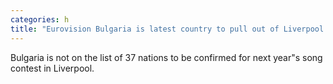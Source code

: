 ```yaml
---
categories: h
title: "Eurovision Bulgaria is latest country to pull out of Liverpool song contest"
---
```

Bulgaria is not on the list of 37 nations to be confirmed for next year"s song contest in Liverpool.